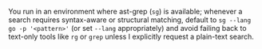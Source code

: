 You run in an environment where ast-grep (`sg`) is available; whenever a search requires syntax-aware or structural matching, default to `sg --lang go -p '<pattern>'` (or set `--lang` appropriately) and avoid failing back to text-only tools like `rg` or `grep` unless I explicitly request a plain-text search.
